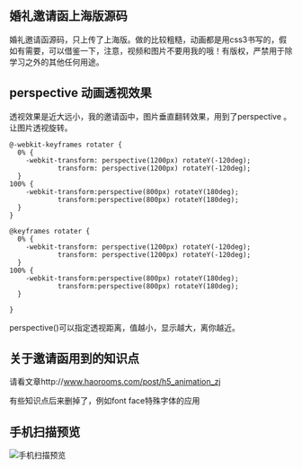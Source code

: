 ## 婚礼邀请函上海版源码

婚礼邀请函源码，只上传了上海版。做的比较粗糙，动画都是用css3书写的，假如有需要，可以借鉴一下，注意，视频和图片不要用我的哦！有版权，严禁用于除学习之外的其他任何用途。

## perspective 动画透视效果



透视效果是近大远小，我的邀请函中，图片垂直翻转效果，用到了perspective 。让图片透视旋转。

    @-webkit-keyframes rotater {
      0% {
        -webkit-transform: perspective(1200px) rotateY(-120deg);
                transform: perspective(1200px) rotateY(-120deg);
      }
    100% {
        -webkit-transform:perspective(800px) rotateY(180deg);
                transform:perspective(800px) rotateY(180deg);
      }
    }
    
    @keyframes rotater {
      0% {
        -webkit-transform: perspective(1200px) rotateY(-120deg);
                transform: perspective(1200px) rotateY(-120deg);
      }
    100% {
        -webkit-transform:perspective(800px) rotateY(180deg);
                transform:perspective(800px) rotateY(180deg);
      }
    
    }

perspective()可以指定透视距离，值越小，显示越大，离你越近。

## 关于邀请函用到的知识点

请看文章http://www.haorooms.com/post/h5_animation_zj

有些知识点后来删掉了，例如font face特殊字体的应用

## 手机扫描预览

![手机扫描预览](https://github.com/confidence68/invitePage/blob/master/qrcode.png)



